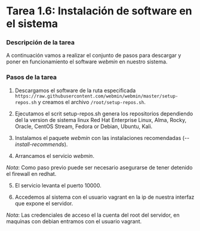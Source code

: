 # **Tarea 1.6: Instalación de software en el sistema**

### **Descripción de la tarea**

A continuación vamos a realizar el conjunto de pasos para descargar y poner en funcionamiento el software *webmin* en nuestro sistema.

### **Pasos de la tarea**

1. Descargamos el software de la ruta especificada `https://raw.githubusercontent.com/webmin/webmin/master/setup-repos.sh` y creamos el archivo `/root/setup-repos.sh`.

2. Ejecutamos el scrit setup-repos.sh genera los repositorios dependiendo del la version de sistema linux Red Hat Enterprise Linux, Alma, Rocky, Oracle, CentOS Stream, Fedora or Debian, Ubuntu, Kali.

3. Instalamos el paquete *webmin* con las instalaciones recomendadas (*--install-recommends*).

4. Arrancamos el servicio *webmin*.

_*Nota*_: Como paso previo puede ser necesario asegurarse de tener detenido el firewall en redhat.

5. El servicio levanta el puerto 10000.

6. Accedemos al sistema con el usuario vagrant en la ip de nuestra interfaz que expone el servidor.

_*Nota*_: Las credenciales de acceso el la cuenta del root del servidor, en maquinas con debian entramos con el usuario vagrant.